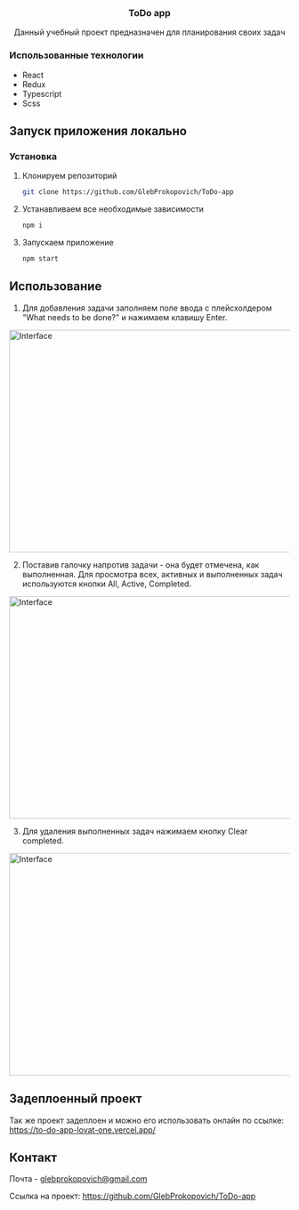 <br />
<div align="center">

  <h3 align="center">ToDo app</h3>

  <p align="center">
  Данный учебный проект предназначен для планирования своих задач<br />
  </p>
</div>


### Использованные технологии

* React
* Redux
* Typescript
* Scss

## Запуск приложения локально


### Установка

1. Клонируем репозиторий
   ```sh
   git clone https://github.com/GlebProkopovich/ToDo-app
   ```
   
   
2. Устанавливаем все необходимые зависимости
   ```sh
   npm i
   ```
   
   
3. Запускаем приложение
   ```sh
   npm start
   ```
   
## Использование

1. Для добавления задачи заполняем поле ввода с плейсхолдером "What needs to be done?" и нажимаем клавишу Enter.

<img src="https://i.ibb.co/4VrzK6x/2023-06-14-15-29-45.png" alt="Interface" width="1000" height="400">

2. Поставив галочку напротив задачи - она будет отмечена, как выполненная. Для просмотра всех, активных и выполненных задач используются кнопки All, Active, Completed.

<img src="https://i.ibb.co/6FBdZT3/2023-06-14-15-32-45.png" alt="Interface" width="1000" height="400">
   
   3. Для удаления выполненных задач нажимаем кнопку Clear completed.
   
<img src="https://i.ibb.co/yQp2J5H/2023-06-14-15-36-42.png" alt="Interface" width="1000" height="400">


## Задеплоенный проект

Так же проект задеплоен и можно его использовать онлайн по ссылке:
https://to-do-app-lovat-one.vercel.app/

<!-- CONTACT -->
## Контакт

Почта - glebprokopovich@gmail.com

Ссылка на проект: https://github.com/GlebProkopovich/ToDo-app
